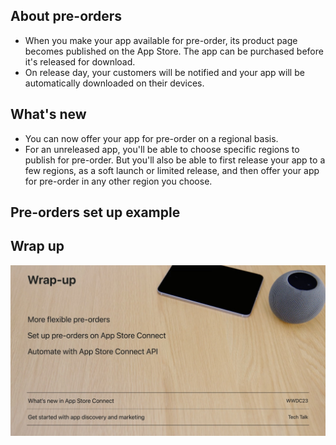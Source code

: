 ## About pre-orders

- When you make your app available for pre-order, its product page becomes published on the App Store. The app can be purchased before it's released for download.
- On release day, your customers will be notified and your app will be automatically downloaded on their devices.

## What's new

- You can now offer your app for pre-order on a regional basis.
- For an unreleased app, you'll be able to choose specific regions to publish for pre-order. But you'll also be able to first release your app to a few regions, as a soft launch or limited release, and then offer your app for pre-order in any other region you choose.

## Pre-orders set up example

## Wrap up

![Wrap up][wrap-up]

[wrap-up]: ../../../images/notes/wwdc23/10015/wrap-up.jpg
